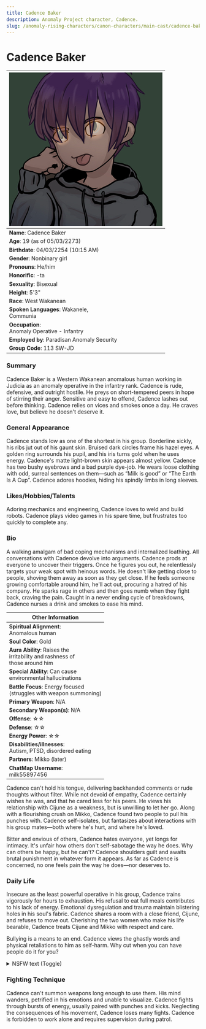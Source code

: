 ```yaml
---
title: Cadence Baker
description: Anomaly Project character, Cadence.
slug: /anomaly-rising-characters/canon-characters/main-cast/cadence-baker
---
```


# Cadence Baker

<div class="leftCharacterProfile"> </div>

| ![Cadence Baker Image](/img/characters/cadence.jpg) |
| --- |
|**Name**: Cadence Baker|
|**Age**: 19 (as of 05/03/2273)|
|**Birthdate**: 04/03/2254 (10:15 AM)|
|**Gender**: Nonbinary girl|
|**Pronouns**: He/him|
|**Honorific**: -ta|
|**Sexuality**: Bisexual|
|**Height**: 5'3"|
|**Race**: West Wakanean|
|**Spoken Languages**: Wakanele,<br/> Communia|
|**Occupation**: <br/>Anomaly Operative - Infantry|
|**Employed by**: Paradisan Anomaly Security|
|**Group Code**: 113 SW-JD|

### Summary

Cadence Baker is a Western Wakanean anomalous human working in Judicia as an anomaly operative in the infantry rank. Cadence is rude, defensive, and outright hostile. He preys on short-tempered peers in hope of stirring their anger. Sensitive and easy to offend, Cadence lashes out before thinking. Cadence relies on vices and smokes once a day. He craves love, but believe he doesn't deserve it.


### General Appearance

Cadence stands low as one of the shortest in his group. Borderline sickly, his ribs jut out of his gaunt skin. Bruised dark circles frame his hazel eyes. A golden ring surrounds his pupil, and his iris turns gold when he uses energy. Cadence's matte light-brown skin appears almost yellow. Cadence has two bushy eyebrows and a bad purple dye-job. He wears loose clothing with odd, surreal sentences on them—such as “Milk is good” or “The Earth Is A Cup”. Cadence adores hoodies, hiding his spindly limbs in long sleeves.

### Likes/Hobbies/Talents

Adoring mechanics and engineering, Cadence loves to weld and build robots. Cadence plays video games in his spare time, but frustrates too quickly to complete any.

### Bio

A walking amalgam of bad coping mechanisms and internalized loathing. All conversations with Cadence devolve into arguments. Cadence prods at everyone to uncover their triggers. Once he figures you out, he relentlessly targets your weak spot with heinous words. He doesn't like getting close to people, shoving them away as soon as they get close. If he feels someone growing comfortable around him, he'll act out, procuring a hatred of his company. He sparks rage in others and then goes numb when they fight back, craving the pain. Caught in a never ending cycle of breakdowns, Cadence nurses a drink and smokes to ease his mind.

<div class="rightCharacterProfile"> </div>

|Other Information|
| --- |
|**Spiritual Alignment**:<br/> 	Anomalous human|
|**Soul Color**: 	Gold|
|**Aura Ability**: 	Raises the<br/> irritability and rashness of<br/> those around him|
|**Special Ability**: 	Can cause<br/> environmental hallucinations|
|**Battle Focus**: 	Energy focused<br/> (struggles with weapon summoning)|
|**Primary Weapon**: 	N/A|
|**Secondary Weapon(s)**: 	N/A|
|**Offense**: ☆☆|
|**Defense**: ☆☆|
|**Energy Power**: ☆☆|
|**Disabilities/illnesses**:<br/> 	Autism, PTSD, disordered eating|
|**Partners**: 	Mikko (later)|
|**ChatMap Username**:<br/> 	milk55897456|

Cadence can't hold his tongue, delivering backhanded comments or rude thoughts without filter. While not devoid of empathy, Cadence certainly wishes he was, and that he cared less for his peers. He views his relationship with Cijune as a weakness, but is unwilling to let her go. Along with a flourishing crush on Mikko, Cadence found two people to pull his punches with. Cadence self-isolates, but fantasizes about interactions with his group mates—both where he's hurt, and where he's loved.

Bitter and envious of others, Cadence hates everyone, yet longs for intimacy. It's unfair how others don't self-sabotage the way he does. Why can others be happy, but he can't? Cadence shoulders guilt and awaits brutal punishment in whatever form it appears. As far as Cadence is concerned, no one feels pain the way he does—nor deserves to.

### Daily Life

Insecure as the least powerful operative in his group, Cadence trains vigorously for hours to exhaustion. His refusal to eat full meals contributes to his lack of energy. Emotional dysregulation and trauma maintain blistering holes in his soul's fabric. Cadence shares a room with a close friend, Cijune, and refuses to move out. Cherishing the two women who make his life bearable, Cadence treats Cijune and Mikko with respect and care.

Bullying is a means to an end. Cadence views the ghastly words and physical retaliations to him as self-harm. Why cut when you can have people do it for you?

<details>
  <summary>NSFW text (Toggle)</summary>
  <div>
Cadence has an odd relationship with sex, but refuses to talk about it to anyone or even looking at the people he has sex with the day later in shame.
  </div>
</details>

### Fighting Technique

Cadence can't summon weapons long enough to use them. His mind wanders, petrified in his emotions and unable to visualize. Cadence fights through bursts of energy, usually paired with punches and kicks. Neglecting the consequences of his movement, Cadence loses many fights. Cadence is forbidden to work alone and requires supervision during patrol.